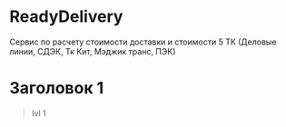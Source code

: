 # ReadyDelivery
Сервис по расчету стоимости доставки и стоимости 5 ТК (Деловые линии, СДЭК, Тк Кит, Мэджик транс, ПЭК)
# Заголовок 1
> lvl 1
